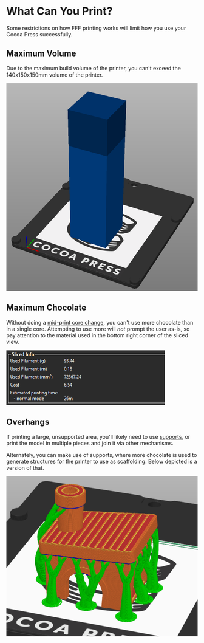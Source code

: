 # What Can You Print?

Some restrictions on how FFF printing works will limit how you use your Cocoa Press successfully.

## Maximum Volume

Due to the maximum build volume of the printer, you can't exceed the 140x150x150mm volume of the printer.  

![](../img/advanced/toobig.png)

## Maximum Chocolate

Without doing a [mid-print core change](LargePrints.md), you can't use more chocolate than in a single core.  Attempting to use more will *not* prompt the user as-is, so pay attention to the material used in the bottom right corner of the sliced view.

![](../img/advanced/toomuch.png)

## Overhangs

If printing a large, unsupported area, you'll likely need to use [supports](./Slicer.md#supports), or print the model in multiple pieces and join it via other mechanisms.

Alternately, you can make use of supports, where more chocolate is used to generate structures for the printer to use as scaffolding.  Below depicted is a version of that.

![](../img/101/benchy_supports.png)
